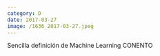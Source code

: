 ```yaml
--- 
category: D 
date: 2017-03-27 
image: /1636_2017-03-27.jpeg 
--- 
```


Sencilla definición de Machine Learning CONENTO